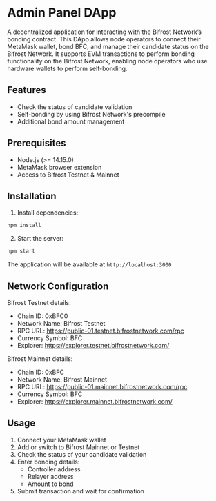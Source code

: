 # Admin Panel DApp

A decentralized application for interacting with the Bifrost Network’s bonding contract. This DApp allows node operators to connect their MetaMask wallet, bond BFC, and manage their candidate status on the Bifrost Network. It supports EVM transactions to perform bonding functionality on the Bifrost Network, enabling node operators who use hardware wallets to perform self-bonding.

## Features

- Check the status of candidate validation
- Self-bonding by using Bifrost Network's precompile
- Additional bond amount management

## Prerequisites

- Node.js (>= 14.15.0)
- MetaMask browser extension
- Access to Bifrost Testnet & Mainnet

## Installation


1. Install dependencies:

```bash
npm install
```

2. Start the server:

```bash
npm start
```


The application will be available at `http://localhost:3000`

## Network Configuration

Bifrost Testnet details:
- Chain ID: 0xBFC0
- Network Name: Bifrost Testnet
- RPC URL: https://public-01.testnet.bifrostnetwork.com/rpc
- Currency Symbol: BFC
- Explorer: https://explorer.testnet.bifrostnetwork.com/

Bifrost Mainnet details:
- Chain ID: 0xBFC
- Network Name: Bifrost Mainnet
- RPC URL: https://public-01.mainnet.bifrostnetwork.com/rpc
- Currency Symbol: BFC
- Explorer: https://explorer.mainnet.bifrostnetwork.com/

## Usage

1. Connect your MetaMask wallet
2. Add or switch to Bifrost Mainnet or Testnet
3. Check the status of your candidate validation
4. Enter bonding details:
   - Controller address
   - Relayer address
   - Amount to bond
5. Submit transaction and wait for confirmation
